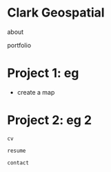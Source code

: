 # Clark Geospatial

about 

portfolio 

# Project 1: eg 
* create a map 

# Project 2: eg 2

    cv

    resume 

    contact 
